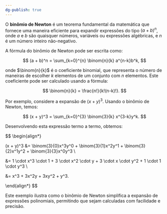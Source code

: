 ```yaml
---
dg-publish: true
---
```


O **binômio de Newton** é um teorema fundamental da matemática que fornece uma maneira eficiente para expandir expressões do tipo $(a + b)^n$, onde $a$ e $b$ são quaisquer números, variáveis ou expressões algébricas, e $n$ é um número inteiro não-negativo.

A fórmula do binômio de Newton pode ser escrita como:

$$
(a + b)^n = \sum_{k=0}^{n} \binom{n}{k} a^{n-k}b^k,
$$

onde $\binom{n}{k}$ é o coeficiente binomial, que representa o número de maneiras de escolher $k$ elementos de um conjunto com $n$ elementos. Este coeficiente pode ser calculado usando a fórmula:

$$
\binom{n}{k} = \frac{n!}{k!(n-k)!}.
$$

Por exemplo, considere a expansão de $(x + y)^3$. Usando o binômio de Newton, temos:

$$
(x + y)^3 = \sum_{k=0}^{3} \binom{3}{k} x^{3-k}y^k.
$$

Desenvolvendo esta expressão termo a termo, obtemos:

$$
\begin{align*}

(x + y)^3 &= \binom{3}{0}x^3y^0 + \binom{3}{1}x^2y^1 + \binom{3}{2}x^1y^2 + \binom{3}{3}x^0y^3 \\

&= 1 \cdot x^3 \cdot 1 + 3 \cdot x^2 \cdot y + 3 \cdot x \cdot y^2 + 1 \cdot 1 \cdot y^3 \\

&= x^3 + 3x^2y + 3xy^2 + y^3.

\end{align*}
$$

Este exemplo ilustra como o binômio de Newton simplifica a expansão de expressões polinomiais, permitindo que sejam calculadas com facilidade e precisão.
